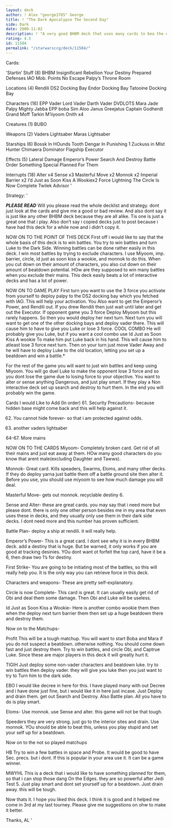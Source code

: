 ```yaml
---
layout: deck
author: ! Alex "george3785" George
title: ! "The Dark Apocalypse The Second Day"
side: Dark
date: 2000-11-02
description: ! "A very good BHBM deck that uses many cards to bea the opponent. It is almost undefeated in tournament play."
rating: 4.5
id: 11504
permalink: "/starwarsccg/deck/11504/"
---
```

Cards: 

'Startin’ Stuff (8)
BHBM
Insignificant Rebellion
Your Destiny
Prepared Defenses
IAO
Mob. Points
No Escape
Palpy’s Throne Room

Locations (4)
Rendili
DS2 Docking Bay
Endor Docking Bay
Tatooine Docking Bay

Characters (16)
EPP Vader
Lord Vader
Darth Vader
DVDLOTS
Mara Jade
Palpy
Mighty Jabba
EPP boba
Sim Aloo
Janus Greejatus
Captain Godherdt
Grand Moff Tarkin
M’iiyoom Onith x4

Creatures (1)
BUBO

Weapons (2)
Vaders Lightsaber
Maras Lightsaber

Starships (6)
Bossk In HOunds Tooth
Dengar In Punishing 1
Zuckuss in MIst Hunter
Chimaera
Dominator
Flagship Executor

Effects (5)
Lateral Damage
Emperor’s Power
Search And Destroy
Battle Order
Something Special Planned For Them

Interrupts (18)
Alter x4
Sense x3
Masterful Move x2
Monnok x2
Imperial Barrier x2
I’d Just as Soon Kiss A Wookiex2
Force Lightning
The Circle Is Now Complete
Twilek Advisor '

Strategy: '

***PLEASE READ***
Will you please read the whole decklist and strategy. dont just look at the cards and give me a good or bad review. And also dont say it is just like any other BHBM deck because they are all alike. Tis one is just a great one that i play. Also don’t say i copied decks just to post because i have had this deck for a while now and i didn’t copy it.

NOW ON TO THE POINT OF THIS DECK
First off i would like to say that the whole basis of this deck is to win battles. You try to win battles and turn Luke to the Dark Side. Winning battles can be done rather easily in this deck. I win most battles by trying to exclude characters. I use Miyoom, imp. barrier, circle, id just as soon kiss a wookie, and monnok to do this. When you cut down on their amount of characters, you also cut down on their amount of beatdown potential. HOw are they supposed to win many battles when you exclude their mains. This deck easily beats a lot of interactive decks and has a lot of power.

NOW ON TO GAME PLAY
First turn you want to use the 3 force you activate from yourself to deploy palpy to the DS2 docking bay which you fetched with IAO. This will help your activation. You Also want to get the Emperor’s Power, and Rendili out. If you drew Rendili then just wait until later and get out the Executor. If opponent game you 3 force Deploy Miyoom but this rarely happens. So then you would deploy her next turn. Next turn you will want to get one of the other docking bays and deploy vader there. This will cause him to have to give you Luke or lose 3 force. COOL COMBO He will probably give you Luke, but if you want a cool combo use Id Just as Soon Kiss A wookie To make him put Luke back in his hand. This will cause him to atleast lose 3 force next turn. Then on your turn just move Vader Away and he will have to deploy Luke to the old location, letting you set up a beatdown and win a battle.*

For the rest of the game you will want to just win battles and keep using Miyoom. You will go duel Luke to make the opponent lose 3 force and so you dont lose the game due to losing force to your objective. You want to alter or sense anything Dangerous, and just play smart. If they play a Non interactive deck set up search and destroy to hurt them. In the end you will probably win the game.

Cards I would Like to Add (In order)
61. Security Precautions- because hidden base might come back and this will help against it.

62. You cannot hide forever- so that i am protected against odds.

63. another vaders lightsaber

64-67. More mains

NOW ON TO THE CARDS
Miyoom- Completely broken card. Get rid of all their mains and just eat away at them. HOw many good characters do you know that arent male(excluding Daughter and Tawws).

Monnok- Great card. Kills speaders, Swarms, Eloms, and many other decks. If they do deploy yarna just battle them off a battle ground site then alter it. Before you use, you should use miyoom to see how much damage you will deal.

Masterful Move- gets out monnok. recyclable destiny 6.

Sense and Alter- these are great cards. you may say that i need more but please dont. there is only one other person besides me in my area that even uses these in decks, and they usually only use them in their dark side decks. I dont need more and this number has proven sufficient.

Battle Plan- deploy a ship at rendili. it will really help.

Emperor’s Power- This is a great card. I dont see why it is in every BHBM deck. add a destiny that is huge. But be warned, it only works if you are good at tracking desinies. YOu dont want ot forfeit the top card, have it be a 6, then draw two 1’s for destiny.

First Strike- You are going to be initiating most of the battles, so this will really help you. It is the only way you can retrieve force in this deck.

Characters and weapons- These are pretty self-explanatory.

Circle is now Complete- This card is great. It can usually easily get rid of Obi and deal them some damage. Then Obi and Luke will be useless.

Id Just as Soon Kiss a Wookie- Here is another combo wookie them then when the deploy next turn barrier them then set up a huge beatdown there and destroy them.

Now on to the Matchups-

Profit This will be a tough matchup. You will want to start Boba and Mara if you do not suspect a beatdown. otherwise nothing. You should come down fast and just destroy them. Try to win battles, and circle Obi, and Captrue Luke. Since these are major players in this deck it will greatly hurt it.

TIGIH Just deploy some non-vader characters and beatdown luke. try to win battles then deploy vader. they will give you luke then you just want to try to Turn him to the dark side.

EBO I would like decree in here for this. I have played many with out Decree and i have done just fine, but i would like it in here just incase. Just Deploy and drain them. get out Search and Destroy. Also Battle plan. All you have to do is play smart.

Eloms- Use monnok. use Sense and alter. this game will not be that tough.

Speeders they are very strong. just go to the interior sites and drain. Use monnok. YOu should be able to beat this, unless you play stupid and set your self up for a beatdown.

Now on to the not so played matchups

HB Try to win a few battles in space and Probe. It would be good to have Sec. precs. but i dont. If this is popular in your area use it. It can be a game winner.

MWYHL This is a deck that i would like to have something planned for them, so that i can stop those dang On the Edges. they are so powerful after Jedi Test 5. Just play smart and dont set yourself up for a beatdown. Just drain away. this will be tough.

Now thats it. I hope you liked this deck. I think it is good and it helped me come in 3rd at my last tourney. Please give me suggestions on ohw to make it better.

Thanks,
AL  '
